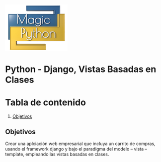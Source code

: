 <img src="../../images/LogoMagicPython.png" width="200">

# Python - Django, Vistas Basadas en Clases

# Tabla de contenido
1. [Objetivos](#objectives)


## Objetivos <a name="objectives"></a>
Crear una aplciación web empresarial que incluya un carrito de compras, usando el framework django y bajo el paradigma del modelo – vista – template, empleando las vistas basadas en clases.